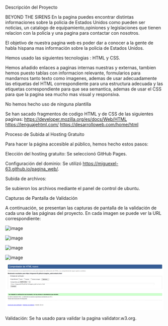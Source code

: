 Descripción del Proyecto

BEYOND THE SIRENS
En la pagina puedes encontrar distintas informaciones sobre la policia de Estados Unidos como pueden ser noticias, un catalogo de equipamiento,opiniones y legislaciones que tienen relacion con la policia y una pagina para contactar con nosotros.

El objetivo de nuestra pagina web es poder dar a conocer a la gente de habla hispana mas información sobre la policia de Estados Unidos.

Hemos usado las siguientes tecnologias : HTML y CSS.

Hemos añadido enlaces a paginas internas nuestras y externas, tambien hemos puesto tablas con informacion relevante, formularios para mandarnos tanto texto como imagenes, ademas de usar adecuadamente las etiquetas del HTML correspondiente para una estructura 
adecuada y las etiquetas correspondiente para que sea semantica, ademas de usar el CSS para que la pagina sea mucho mas visual y responsiva.

No hemos hecho uso de ninguna plantilla

Se han sacado fragmentos de codigo HTML y de CSS de las siguientes paginas:
https://developer.mozilla.org/es/docs/Web/HTML
https://lenguajehtml.com/
https://desarrolloweb.com/home/html

Proceso de Subida al Hosting Gratuito

Para hacer la página accesible al público, hemos hecho estos pasos:

Elección del hosting gratuito: Se seleccionó GitHub Pages.

Configuración del dominio: Se utilizó https://miguexel-63.github.io/pagina_web/.

Subida de archivos:

Se subieron los archivos mediante el panel de control de ubuntu.


Capturas de Pantalla de Validación

A continuación, se presentan las capturas de pantalla de la validación de cada una de las páginas del proyecto. En cada imagen se puede ver la URL correspondiente:

![image](https://github.com/user-attachments/assets/e35849ef-2bb3-4723-961e-13300d1e3180)

![image](https://github.com/user-attachments/assets/8978ad52-7604-47f8-a92e-8c5246835d84)

![image](https://github.com/user-attachments/assets/40c51e75-071a-4401-89fa-cbbaf40f455b)

![image](https://github.com/user-attachments/assets/db3cc8fa-a6cf-42ec-bae9-e59a05243733)

![alt text](image.png)


Validación: Se ha usado para validar la pagina validator.w3.org.
